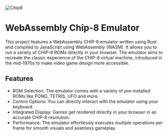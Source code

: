 ![Chip8](https://socialify.git.ci/renyuan-fei/Chip8/image?font=Bitter&language=1&name=1&owner=1&pattern=Circuit%20Board&theme=Light)

# WebAssembly Chip-8 Emulator

This project features a WebAssembly CHIP-8 emulator written using Rust and compiled to JavaScript using WebAssembly (WASM). It allows you to run a variety of CHIP-8 ROMs directly in your browser. The emulator aims to recreate the classic experience of the CHIP-8 virtual machine, introduced in the mid-1970s to make video game design more accessible.


## Features

- ROM Selection: The emulator comes with a variety of pre-installed ROMs like PONG, TETRIS, UFO and more.
- Control Options: You can directly interact with the emulator using your keyboard.
- Integrated Display: Games get rendered directly in your browser in an accurate CHIP-8 resolution.
- Performance: The emulator effortlessly executes multiple operations per frame for smooth visuals and seamless gameplay.

